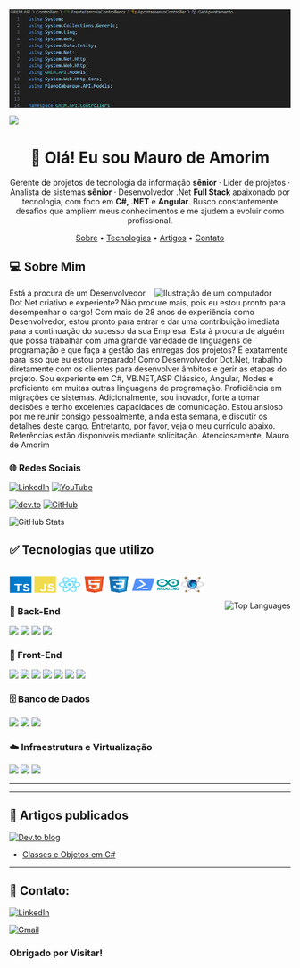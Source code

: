 
<!-- <img src="src/assets/Gif_Lofi_GitHub.gif" alt="Capa" width="1920px" align="center"> -->
<img src="src/assets/VisualStudioScroll.gif" alt="Capa" width="1920px" align="center">

![](https://komarev.com/ghpvc/?username=mdawebbr&color=006bed)

<h1 align="center">👋 Olá! Eu sou Mauro de Amorim</h1>

<p align="center">
Gerente de projetos de tecnologia da informação <strong>sênior</strong> · Líder de projetos · Analista de sistemas <strong>sênior</strong> · Desenvolvedor .Net <strong>Full Stack</strong> apaixonado por tecnologia, com foco em <strong>C#, .NET</strong> e <strong>Angular</strong>. Busco constantemente desafios que ampliem meus conhecimentos e me ajudem a evoluir como profissional.
</p>

<p align="center">
  <a href="#sobre">Sobre</a> • 
  <a href="#tecnologias">Tecnologias</a> • 
  <!-- <a href="#projetos">Projetos</a> •  -->
  <a href="#artigos">Artigos</a> • 
  <a href="#contato">Contato</a>
</p>

<h2 id="sobre">💻 Sobre Mim</h2>

<img src="src/assets/CadeiraComputador.gif" alt="Ilustração de um computador" width="244px" align="right"/>

Está à procura de um Desenvolvedor Dot.Net criativo e experiente? Não procure mais, pois eu estou
pronto para desempenhar o cargo! Com mais de 28 anos de experiência como Desenvolvedor, estou pronto
para entrar e dar uma contribuição imediata para a continuação do sucesso da sua Empresa.
Está à procura de alguém que possa trabalhar com uma grande variedade de linguagens de programação
e que faça a gestão das entregas dos projetos? É exatamente para isso que eu estou preparado! Como
Desenvolvedor Dot.Net, trabalho diretamente com os clientes para desenvolver âmbitos e gerir as etapas
do projeto. Sou experiente em C#, VB.NET,ASP Clássico, Angular, Nodes e proficiente em muitas outras
linguagens de programação. Proficiência em migrações de sistemas. Adicionalmente, sou inovador, forte
a tomar decisões e tenho excelentes capacidades de comunicação.
Estou ansioso por me reunir consigo pessoalmente, ainda esta semana, e discutir os detalhes deste cargo.
Entretanto, por favor, veja o meu currículo abaixo. Referências estão disponíveis mediante solicitação.
Atenciosamente,
Mauro de Amorim

### 🌐 Redes Sociais


[![LinkedIn](https://img.shields.io/badge/LinkedIn-mauro--de--amorim--677152126-0A66C2?style=for-the-badge&logo=linkedin&logoColor=white)](https://www.linkedin.com/in/mauro-de-amorim-677152126) [![YouTube](https://img.shields.io/badge/YouTube-maurodeamorim3229-FF0000?style=for-the-badge&logo=youtube&logoColor=white)](https://www.youtube.com/@maurodeamorim3229)

[![dev.to](https://img.shields.io/badge/dev.to-mauro_deamorim_2fc134fd3-0A0A0A?style=for-the-badge&logo=devdotto&logoColor=white)](https://dev.to/mauro_deamorim_2fc134fd3) [![GitHub](https://img.shields.io/badge/GitHub-maurodeamorim3229-000000?style=for-the-badge&logo=github&logoColor=white)](https://www.youtube.com/@maurodeamorim3229)

<!-- [![Instagram](https://img.shields.io/badge/Instagram-@felipe.f.amorim.dev-E4405F?style=for-the-badge&logo=instagram&logoColor=white)](https://www.instagram.com/felipe.f.amorim.dev/) -->
<!-- [![Figma](https://img.shields.io/badge/Figma-felipefamorim-F24E1E?style=for-the-badge&logo=figma&logoColor=white)](https://dev.to/mauro_deamorim) -->


<img src="https://github-readme-stats.vercel.app/api?username=Mauro-Amorim-Dev&show_icons=true&theme=default" alt="GitHub Stats"/>


<h2 id="tecnologias">✅ Tecnologias que utilizo</h2>

<p>
<div style="display: inline_block"><br>
  <!-- <img align="center" alt="MDA-Dot.Net" height="30" width="40" src="src/assets/dot-net-plain-wordmark.svg">
  <img align="center" alt="MDA-Csharp" height="30" width="40" src="src/assets/csharp-original.svg">	
  <img align="center" alt="MDA-Angular" height="30" width="40" src="src/assets/angular-original.svg">	 -->
  <img align="center" alt="MDA-Ts" height="30" width="40" src="https://raw.githubusercontent.com/devicons/devicon/master/icons/typescript/typescript-plain.svg">	
  <img align="center" alt="MDA-Js" height="30" width="40" src="https://raw.githubusercontent.com/devicons/devicon/master/icons/javascript/javascript-plain.svg">
  <img align="center" alt="MDA-React" height="30" width="40" src="https://raw.githubusercontent.com/devicons/devicon/master/icons/react/react-original.svg">
  <img align="center" alt="MDA-HTML" height="30" width="40" src="https://raw.githubusercontent.com/devicons/devicon/master/icons/html5/html5-original.svg">
  <img align="center" alt="MDA-CSS" height="30" width="40" src="https://raw.githubusercontent.com/devicons/devicon/master/icons/css3/css3-original.svg">
  <img align="center" alt="MDA-PowerShell" height="30" width="40" src="https://raw.githubusercontent.com/devicons/devicon/master/icons/powershell/powershell-original.svg">
  <img align="center" alt="MDA-Arduino" height="30" width="40" src="https://raw.githubusercontent.com/devicons/devicon/master/icons/arduino/arduino-original-wordmark.svg">
  <img align="center" alt="MDA-Proteus" height="30" width="40" src="src/assets/Proteus_Design_Suite_Atom_Logo.svg"  alt="Proteus Isis">
</div>
</p>

<img src="https://github-readme-stats.vercel.app/api/top-langs/?username=Mauro-Amorim-Dev&layout=compact" alt="Top Languages" align="right"/>

### 🧠 Back-End
<p>
  <img src="https://img.shields.io/badge/C%23-239120?style=for-the-badge&logo=csharp&logoColor=white"/>
  <img src="https://img.shields.io/badge/.NET-512BD4?style=for-the-badge&logo=dotnet&logoColor=white"/>
  <img src="https://img.shields.io/badge/Java-F80000?style=for-the-badge&logo=openjdk&logoColor=white"/>
  <img src="https://img.shields.io/badge/Spring_Boot-6DB33F?style=for-the-badge&logo=springboot&logoColor=white"/>
</p>

### 🎨 Front-End
<p>
  <img src="https://img.shields.io/badge/HTML5-E34F26?style=for-the-badge&logo=html5&logoColor=white"/>
  <img src="https://img.shields.io/badge/CSS3-1572B6?style=for-the-badge&logo=css3&logoColor=white"/>
  <img src="https://img.shields.io/badge/SASS-CC6699?style=for-the-badge&logo=sass&logoColor=white"/>
  <img src="https://img.shields.io/badge/JavaScript-F7DF1E?style=for-the-badge&logo=javascript&logoColor=black"/>
  <img src="https://img.shields.io/badge/Angular-DD0031?style=for-the-badge&logo=angular&logoColor=white"/>
  <img src="https://img.shields.io/badge/Tailwind_CSS-06B6D4?style=for-the-badge&logo=tailwindcss&logoColor=white"/>
  <img src="https://img.shields.io/badge/Bootstrap-7952B3?style=for-the-badge&logo=bootstrap&logoColor=white"/>
</p>

### 🗄️ Banco de Dados
<p>
  <img src="https://img.shields.io/badge/SQL_Server-CC2927?style=for-the-badge&logo=microsoftsqlserver&logoColor=white"/>
  <img src="https://img.shields.io/badge/MySQL-4479A1?style=for-the-badge&logo=mysql&logoColor=white"/>
  <img src="https://img.shields.io/badge/MongoDB-47A248?style=for-the-badge&logo=mongodb&logoColor=white"/>
</p>

### ☁️ Infraestrutura e Virtualização
<p>
  <img src="https://img.shields.io/badge/Docker-2496ED?style=for-the-badge&logo=docker&logoColor=white"/>
  <img src="https://img.shields.io/badge/Kubernetes-326CE5?style=for-the-badge&logo=kubernetes&logoColor=white"/>
  <img src="https://img.shields.io/badge/Linux-000000?style=for-the-badge&logo=linux&logoColor=white"/>
</p>

---

<!-- <h2 id="projetos">🚀 Projetos em destaque</h2>

### ✨ [ListiFy](https://www.listify.com.br)
Sistema para organização de itens (livros, CDs, revistas, etc.) com interface moderna e responsiva.

- 🧰 **Tecnologias**: .NET, SQL Server, Angular 16, TailwindCSS  
- 🔍 **Funcionalidades**: Busca em tempo real, carrossel de imagens, API RESTful -->

---

<h2 id="artigos">📝 Artigos publicados</h2>

[![Dev.to blog](https://img.shields.io/badge/dev.to-0A0A0A?style=for-the-badge&logo=dev.to&logoColor=white)](https://dev.to/felipeamorimdev)

- [Classes e Objetos em C#](https://dev.to/mauro_deamorim_2fc134fd3/classes-e-objetos-em-c-net-6ll)
<!-- - [Métodos Assíncronos](https://dev.to/felipeamorimdev/metodos-assincronos-uma-abordagem-no-desenvolvimento-de-software-3l0g) -->
<!-- - [O que é Lazy Loading](https://dev.to/felipeamorimdev/o-que-e-lazy-loading-g1i) -->

---

<!-- <h2>🖌️ Figma</h2>

[![Figma](https://img.shields.io/badge/Figma-%23F24E1E.svg?style=for-the-badge&logo=figma&logoColor=white)](https://www.figma.com/@felipefamorim)


Explore meus projetos de UI/UX no Figma:  
**[Acesse meu perfil no Figma](https://www.figma.com/@felipefamorim)** -->

<h2 id="contato">💬 Contato:</h2>

<p>

[![LinkedIn](https://img.shields.io/badge/LinkedIn-mauro--de--amorim--677152126-0A66C2?style=for-the-badge&logo=linkedin&logoColor=white)](https://www.linkedin.com/in/mauro-de-amorim-677152126)

[![Gmail](https://img.shields.io/badge/Gmail-maurodeamorim1@gmail.com-D14836?style=for-the-badge&logo=gmail&logoColor=white)](mailto:maurodeamorim1@gmail.com)

</p>

<h3>Obrigado por Visitar!</h3>

